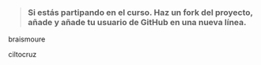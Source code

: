 > ### Si estás partipando en el curso. Haz un fork del proyecto, añade y añade tu usuario de GitHub en una nueva línea.

braismoure

ciltocruz
